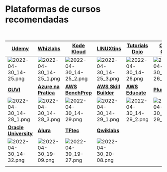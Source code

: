 # Plataformas de cursos recomendadas
<br>

|[**Udemy**](https://www.udemy.com/home/my-courses/learning/)|[**Whizlabs**](https://www.whizlabs.com)|[**Kode Kloud**](https://kodekloud.com)|[**LINUXtips**](https://school.linuxtips.io/)|[**Tutorials Dojo**](https://tutorialsdojo.com)|[**Cloud Guru**](https://acloudguru.com)|[**Gitlab**](https://gitlab.edcast.com/feed)|
|--|--|--|--|--|--|--|
|![2022-04-30_14-25.png](https://drive.google.com/uc?export=view&id=1CMDExhAufz6zV-gEJhdX5pGyfrEbBF6p)|![2022-04-30_14-25_1.png](https://drive.google.com/uc?export=view&id=16lVhmcuQnv-MSK_Apo_JqVd9avLA1z3P)|![2022-04-30_14-25_2.png](https://drive.google.com/uc?export=view&id=1lReYiryL5vV5Gqb0VvyXxAt8tA8-kgUO)|![2022-04-30_14-25_3.png](https://drive.google.com/uc?export=view&id=1UJFnsEXXsjHGaoO8UKrP0ZtDFAViub4f)|![2022-04-30_14-26.png](https://drive.google.com/uc?export=view&id=18c47Yzq67ze7nHLblWxMsPhIG8ViGLEx)|![2022-04-30_14-26_1.png](https://drive.google.com/uc?export=view&id=1DTyiCPThwDnPoaHxoDkaAeMh8CYgBbGJ)|![2022-04-30_14-26_2.png](https://drive.google.com/uc?export=view&id=1yDo4w7ep3bmNZF3cfQ_UUcI1hh-TTSAR)|
|[**GUVI**](https://www.guvi.in/)|[**Azure na Pratica**](https://app.nutror.com/v3/vitrine)|[**AWS BenchPrep**](https://amazonwebservices.benchprep.com)|[**AWS Skill Builder**](https://explore.skillbuilder.aws/learn)|[**AWS Educate**](https://www.awseducate.com/student/s/)|[**Pluralsight**](https://www.pluralsight.com)|[**Oracle Cloud<br>Infrastructure**](https://education.oracle.com/pt_BR/learn/oracle-cloud-infrastructure/pPillar_640)|
|![2022-04-30_14-28_1.png](https://drive.google.com/uc?export=view&id=1ehNPa9Lqy6LU0wKb58KeBplt_a-OlNT4)|![2022-04-30_14-28_3.png](https://drive.google.com/uc?export=view&id=1HN_DJ6ZA4xZfJmj6iqSDqsjcj12P9nL7)|![2022-04-30_14-29.png](https://drive.google.com/uc?export=view&id=1vo57uufgEgnekCwQJyjLRYzuhe30gCOS)|![2022-04-30_14-29_1.png](https://drive.google.com/uc?export=view&id=1UJLEoNzYkDlC85v9L9HifAE1G7Qo_6f9)|![2022-04-30_14-29_2.png](https://drive.google.com/uc?export=view&id=14wig4yU7_5KZ6Ajy5xW-Amq3_S6OS2Wq)|![2022-04-30_14-29_3.png](https://drive.google.com/uc?export=view&id=1Xl2wo7iqoUPMBj-NJr1nGY81qEliFoUk)|![2022-04-30_14-29_4.png](https://drive.google.com/uc?export=view&id=1mR9h88UMbxFt2XFBaGRZtwcTK9r3DLck)|
|[**Oracle University**](https://mylearn.oracle.com/story/35644/)|[**Alura**](https://www.alura.com.br/)|[**TFtec**](https://www.tftec.com.br/)|[**Qwiklabs**](https://www.qwiklabs.com/)||  |  |
|![2022-04-30_14-32.png](https://drive.google.com/uc?export=view&id=11mf7pvTBzaLaQlNrMCuGSViZ5nk-1suL)|![2022-04-30_19-09.png](https://drive.google.com/uc?export=view&id=1ROO5gSzgXANKw_XeYG-VQcb78WT5gRy9)|![2022-04-30_19-27.png](https://drive.google.com/uc?export=view&id=1DzgHUIpZkO3N81oReHxptWBdKqGYJauV)|![2022-04-30_20-08.png](https://drive.google.com/uc?export=view&id=1hrwmlE6P5qfbIJSEs7_JGOwuT6W-bjet)|  |  |  |
|  |  |  |  |  |  |  |





